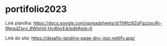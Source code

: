 # portifolio2023

Link planilha: https://docs.google.com/spreadsheets/d/11Wtz9ZpFgzzoc4h-I9jpsdZwvj_8WtpVd-Hci6lxrE4/edit#gid=0

Link do site: https://desafio-landing-page-dnc-igor.netlify.app/
